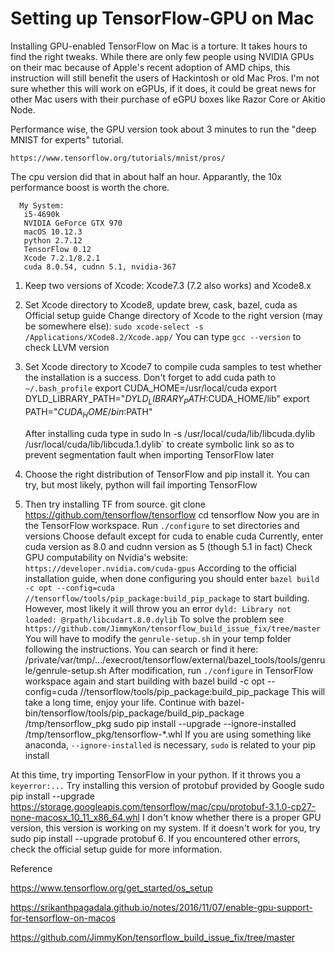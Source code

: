 # Setting up TensorFlow-GPU on Mac

Installing GPU-enabled TensorFlow on Mac is a torture. It takes hours to find the right tweaks. While there are only few people using NVIDIA GPUs on their mac because of Apple's recent adoption of AMD chips, this instruction will still benefit the users of Hackintosh or old Mac Pros. I'm not sure whether this will work on eGPUs, if it does, it could be great news for other Mac users with their purchase of eGPU boxes like Razor Core or Akitio Node.

Performance wise, the GPU version took about 3 minutes to run the "deep MNIST for experts" tutorial. 

`https://www.tensorflow.org/tutorials/mnist/pros/`

The cpu version did that in about half an hour. Apparantly, the 10x performance boost is worth the chore. 

      My System:
       i5-4690k
       NVIDIA GeForce GTX 970
       macOS 10.12.3
       python 2.7.12
       TensorFlow 0.12
       Xcode 7.2.1/8.2.1
       cuda 8.0.54, cudnn 5.1, nvidia-367
  
1. Keep two versions of Xcode: Xcode7.3 (7.2 also works) and Xcode8.x

2. Set Xcode directory to Xcode8, update brew, cask, bazel, cuda as Official setup guide
  Change directory of Xcode to the right version (may be somewhere else):
`sudo xcode-select -s /Applications/XCode8.2/Xcode.app/`
  You can type  `gcc --version` to check LLVM version
3. Set Xcode directory to Xcode7 to compile cuda samples to test whether the installation is a success. Don't forget to add cuda path to `~/.bash_profile`
       export CUDA_HOME=/usr/local/cuda
       export DYLD_LIBRARY_PATH="$DYLD_LIBRARY_PATH:$CUDA_HOME/lib"
       export PATH="$CUDA_HOME/bin:$PATH"

    After installing cuda type in
        sudo ln -s /usr/local/cuda/lib/libcuda.dylib /usr/local/cuda/lib/libcuda.1.dylib` 
to create symbolic link so as to prevent segmentation fault when importing TensorFlow later

4. Choose the right distribution of TensorFlow and pip install it. You can try, but most likely, python will fail importing TensorFlow

5. Then try installing TF from source.
        git clone https://github.com/tensorflow/tensorflow
                 cd tensorflow
  Now you are in the TensorFlow workspace. Run `./configure` to set directories and versions
  Choose default except for cuda to enable cuda
  Currently, enter cuda version as 8.0 and cudnn version as 5 (though 5.1 in fact)
  Check GPU computability on Nvidia's website:
  `https://developer.nvidia.com/cuda-gpus`
  According to the official installation guide, when done configuring you should enter
  `bazel build -c opt --config=cuda //tensorflow/tools/pip_package:build_pip_package`
  to start building. However, most likely it will throw you an error `dyld: Library not loaded: @rpath/libcudart.8.0.dylib`
  To solve the problem see `https://github.com/JimmyKon/tensorflow_build_issue_fix/tree/master`
  You will have to modify the `genrule-setup.sh` in your temp folder following the instructions.
  You can search or find it here:
        /private/var/tmp/.../execroot/tensorflow/external/bazel_tools/tools/genrule/genrule-setup.sh
  After modification, run `./configure` in TensorFlow workspace again and start building with 
        bazel build -c opt --config=cuda //tensorflow/tools/pip_package:build_pip_package 
  This will take a long time, enjoy your life. Continue with
        bazel-bin/tensorflow/tools/pip_package/build_pip_package /tmp/tensorflow_pkg
        sudo pip install --upgrade --ignore-installed  /tmp/tensorflow_pkg/tensorflow-*.whl
  If you are using something like anaconda, `--ignore-installed` is necessary, `sudo` is related to your pip install
 
  At this time, try importing TensorFlow in your python. If it throws you a `keyerror:...`
  Try installing this version of protobuf provided by Google
      sudo pip install --upgrade https://storage.googleapis.com/tensorflow/mac/cpu/protobuf-3.1.0-cp27-none-macosx_10_11_x86_64.whl 
  I don't know whether there is a proper GPU version, this version is working on my system. If it doesn't work for you, try
        sudo pip install --upgrade protobuf
6. If you encountered other errors, check the official setup guide for more information.

Reference

https://www.tensorflow.org/get_started/os_setup

https://srikanthpagadala.github.io/notes/2016/11/07/enable-gpu-support-for-tensorflow-on-macos

https://github.com/JimmyKon/tensorflow_build_issue_fix/tree/master
